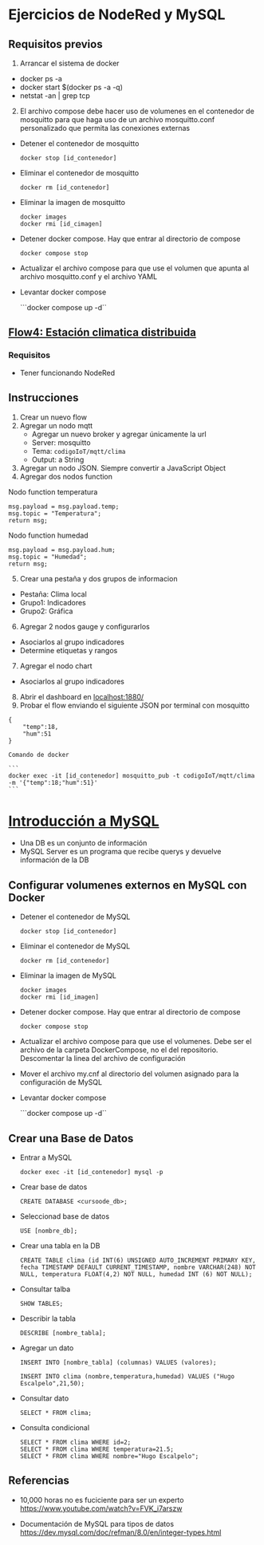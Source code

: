 # Ejercicios de NodeRed y MySQL

## Requisitos previos

1. Arrancar el sistema de docker
- docker ps -a
- docker start $(docker ps -a -q)
- netstat -an | grep tcp
2. El archivo compose debe hacer uso de volumenes en el contenedor de mosquitto para que haga uso de un archivo mosquitto.conf personalizado que permita las conexiones externas

- Detener el contenedor de mosquitto

	```docker stop [id_contenedor]```
	
- Eliminar el contenedor de mosquitto

	```docker rm [id_contenedor]```
	
- Eliminar la imagen de mosquitto

	```
	docker images
	docker rmi [id_cimagen]
	```
- Detener docker compose. Hay que entrar al directorio de compose

	```docker compose stop```
	

- Actualizar el archivo compose para que use el volumen que apunta al archivo mosquitto.conf y el archivo YAML

- Levantar docker compose

	```docker compose up -d``

## [Flow4: Estación climatica distribuida](https://edu.codigoiot.com/mod/lesson/view.php?id=3899)

### Requisitos

- Tener funcionando NodeRed

## Instrucciones

1. Crear un nuevo flow
2. Agregar un nodo mqtt
	- Agregar un nuevo broker y agregar únicamente la url
	- Server: mosquitto
	- Tema: ```codigoIoT/mqtt/clima```
	- Output: a String
3. Agregar un nodo JSON. Siempre convertir a JavaScript Object
4. Agregar dos nodos function

Nodo function temperatura

```
msg.payload = msg.payload.temp;
msg.topic = "Temperatura";
return msg;
```

Nodo function humedad

```
msg.payload = msg.payload.hum;
msg.topic = "Humedad";
return msg;
```

5. Crear una pestaña y dos grupos de informacion
- Pestaña: Clima local
- Grupo1: Indicadores
- Grupo2: Gráfica
6. Agregar 2 nodos gauge y configurarlos
- Asociarlos al grupo indicadores
- Determine etiquetas y rangos
7. Agregar el nodo chart
- Asociarlos al grupo indicadores
8. Abrir el dashboard en [localhost:1880/](http://localhost:1880/)
9. Probar el flow enviando el siguiente JSON por terminal con mosquitto

```
{
	"temp":18,
	"hum":51
}
```

	Comando de docker

	```
	docker exec -it [id_contenedor] mosquitto_pub -t codigoIoT/mqtt/clima -m '{"temp":18;"hum":51}'
	```
	
# [Introducción a MySQL](https://edu.codigoiot.com/course/view.php?id=1001)

- Una DB es un conjunto de información
- MySQL Server es un programa que recibe querys y devuelve información de la DB

## Configurar volumenes externos en MySQL con Docker

- Detener el contenedor de MySQL

	```docker stop [id_contenedor]```
	
- Eliminar el contenedor de MySQL

	```docker rm [id_contenedor]```
	
- Eliminar la imagen de MySQL

	```
	docker images
	docker rmi [id_imagen]
	```
- Detener docker compose. Hay que entrar al directorio de compose

	```docker compose stop```
	

- Actualizar el archivo compose para que use el volumenes. Debe ser el archivo de la carpeta DockerCompose, no el del repositorio. Descomentar la linea del archivo de configuración

- Mover el archivo my.cnf al directorio del volumen asignado para la configuración de MySQL

- Levantar docker compose

	```docker compose up -d``

## Crear una Base de Datos

- Entrar a MySQL

	```
	docker exec -it [id_contenedor] mysql -p
	```

- Crear base de datos

	```
	CREATE DATABASE <cursoode_db>;
	```

- Seleccionad base de datos

	```
	USE [nombre_db];
	```
	
- Crear una tabla en la DB

	```
	CREATE TABLE clima (id INT(6) UNSIGNED AUTO_INCREMENT PRIMARY KEY, fecha TIMESTAMP DEFAULT CURRENT_TIMESTAMP, nombre VARCHAR(248) NOT NULL, temperatura FLOAT(4,2) NOT NULL, humedad INT (6) NOT NULL);
	```

- Consultar talba

	```
	SHOW TABLES;
	```
- Describir la tabla

	```
	DESCRIBE [nombre_tabla];
	
- Agregar un dato

	```
	INSERT INTO [nombre_tabla] (columnas) VALUES (valores);
	```
	
	```
	INSERT INTO clima (nombre,temperatura,humedad) VALUES ("Hugo Escalpelo",21,50);
	```
	
- Consultar dato

	```
	SELECT * FROM clima;
	```
- Consulta condicional

	```
	SELECT * FROM clima WHERE id=2;
	SELECT * FROM clima WHERE temperatura=21.5;
	SELECT * FROM clima WHERE nombre="Hugo Escalpelo";
	```

## Referencias

- 10,000 horas no es fuciciente para ser un experto https://www.youtube.com/watch?v=FVK_i7arszw

- Documentación de MySQL para tipos de datos https://dev.mysql.com/doc/refman/8.0/en/integer-types.html






